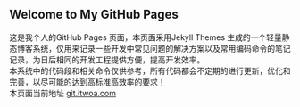 ## Welcome to My GitHub Pages

这是我个人的GitHub Pages 页面，本页面采用Jekyll Themes 生成的一个轻量静态博客系统，仅用来记录一些开发中常见问题的解决方案以及常用编码命令的笔记记录，为日后相同的开发工程提供方便，提高开发效率。<br>
本系统中的代码段和相关命令仅供参考，所有代码都会不定期的进行更新，优化和完善，以尽可能的达到高标准高效率的要求！<br>
本页面当前地址 [git.itwoa.com](http://www.jianshu.com "Benny's GitHub Pages")

